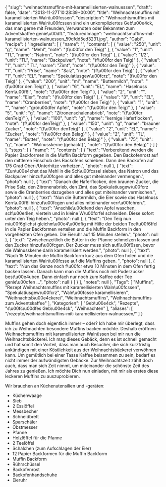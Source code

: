 {
    "slug": "weihnachtsmuffins-mit-karamellisierten-walnuessen",
    "draft": false,
    "date": "2013-11-27T10:28:39+00:00",
    "title": "Weihnachtsmuffins mit karamellisierten Waln\u00fcssen",
    "description": "Weihnachtsmuffins mit karamellisierten Waln\u00fcssen sind ein unkompliziertes Geb\u00e4ck, das man gerne mit Freunden, Verwandten oder Bekannten zum Adventskaffee genie\u00dft.",
    "featuredImage": "weihnachtsmuffins-mit-karamellisierten-walnuessen_59dfdd5ed3231.jpg",
    "author": "Gabi",
    "recipe": {
        "ingredients": [
            {
                "name": "",
                "contents": [
                    {
                        "value": "250",
                        "unit": "g",
                        "name": "Mehl",
                        "note": "(f\u00fcr den Teig)"
                    },
                    {
                        "value": "1",
                        "unit": "TL",
                        "name": "Natron",
                        "note": "(f\u00fcr den Teig)"
                    },
                    {
                        "value": "1\/2",
                        "unit": "TL",
                        "name": "Backpulver",
                        "note": "(f\u00fcr den Teig)"
                    },
                    {
                        "value": "1",
                        "unit": " TL",
                        "name": "Zimt",
                        "note": "(f\u00fcr den Teig)"
                    },
                    {
                        "value": "1",
                        "unit": "Prise",
                        "name": "Salz",
                        "note": "(f\u00fcr den Teig)"
                    },
                    {
                        "value": "1",
                        "unit": "EL",
                        "name": "Spekulatiusgew\u00fcrz",
                        "note": "(f\u00fcr den Teig)"
                    },
                    {
                        "value": "200",
                        "unit": "ml",
                        "name": "Buttermilch",
                        "note": "(f\u00fcr den Teig)"
                    },
                    {
                        "value": "6",
                        "unit": "EL",
                        "name": "Haselnuss Kern\u00f6l",
                        "note": "(f\u00fcr den Teig)"
                    },
                    {
                        "value": "2",
                        "unit": "",
                        "name": "Eier",
                        "note": "(f\u00fcr den Teig)"
                    },
                    {
                        "value": "3",
                        "unit": "EL",
                        "name": "Cranberries",
                        "note": "(f\u00fcr den Teig)"
                    },
                    {
                        "value": "1",
                        "unit": "",
                        "name": "gro\u00dfer Apfel",
                        "note": "(f\u00fcr den Teig)"
                    },
                    {
                        "value": "5",
                        "unit": "g",
                        "name": "Zitronenschalenabrieb",
                        "note": "(f\u00fcr denTeig)"
                    },
                    {
                        "value": "100",
                        "unit": "g",
                        "name": "kernige Haferflocken",
                        "note": "(f\u00fcr denTeig)"
                    },
                    {
                        "value": "150",
                        "unit": "g",
                        "name": "brauner Zucker",
                        "note": "(f\u00fcr denTeig)"
                    },
                    {
                        "value": "2",
                        "unit": "EL",
                        "name": "Zucker",
                        "note": "(f\u00fcr den Belag)"
                    },
                    {
                        "value": "2",
                        "unit": "TL",
                        "name": "Butter",
                        "note": "(f\u00fcr den Belag)"
                    },
                    {
                        "value": "75",
                        "unit": "g",
                        "name": "Walnusskerne (gehackt)",
                        "note": "(f\u00fcr den Belag)"
                    }
                ]
            }
        ],
        "steps": [
            {
                "name": "",
                "contents": [
                    {
                        "text": "Vorbereitend werden die Papier Backformen in die Muffin Backform gegeben. Den Backofenrost auf den mittleren Einschub des Backofens schieben. Dann den Backofen auf 175 Grad Ober-\/Unterhitze vorheizen.",
                        "photo": null
                    },
                    {
                        "text": "Zun\u00e4chst das Mehl in die Sch\u00fcssel sieben, das Natron und das Backpulver hinzuf\u00fcgen und alles gut miteinander vermengen.",
                        "photo": null
                    },
                    {
                        "text": "Danach die Haferflocken, den braunen Zucker, die Prise Salz, den Zitronenabrieb, den Zimt, das Spekulatiusgew\u00fcrz sowie die Cranberries dazugeben und alles gut miteinander vermischen.",
                        "photo": null
                    },
                    {
                        "text": "Nun die Buttermilch, die Eier sowie das Haselnuss Kern\u00f6l hinzuf\u00fcgen und alles miteinander verr\u00fchren.",
                        "photo": null
                    },
                    {
                        "text": "Anschlie\u00dfend den Apfel waschen, sch\u00e4len, vierteln und in kleine W\u00fcrfel schneiden. Diese sofort unter den Teig heben.",
                        "photo": null
                    },
                    {
                        "text": "Den Teig nun m\u00f6glichst gleichm\u00e4\u00dfig mit Hilfe der beiden Teel\u00f6ffel in die Papier Backformen verteilen und die Muffin Backform in den vorgeheizten Ofen geben. Die Eieruhr auf 15 Minuten stellen.",
                        "photo": null
                    },
                    {
                        "text": "Zwischenzeitlich die Butter in der Pfanne schmelzen lassen und den Zucker hinzuf\u00fcgen. Der Zucker muss sich aufl\u00f6sen, bevor die Walnusskerne darin karamellisiert werden.",
                        "photo": null
                    },
                    {
                        "text": "Nach 15 Minuten die Muffin Backform kurz aus dem Ofen holen und die karamellisierten Waln\u00fcsse auf die Muffins geben. ",
                        "photo": null
                    },
                    {
                        "text": "Nun das Ganze noch f\u00fcr etwa 10 Minuten in dem Ofen fertig backen lassen. Danach kann man die Muffins noch mit Puderzucker best\u00e4uben. Dann einfach nur noch zum Kaffee oder Tee genie\u00dfen ...",
                        "photo": null
                    }
                ]
            }
        ],
        "notes": null
    },
    "Tags": [
        "Muffins",
        "Rezept Weihnachtsmuffins mit karamellisierten Waln\u00fcssen",
        "Spekulatiusgew\u00fcrz",
        "Waln\u00fcsse karamellisieren",
        "Weihnachtsb\u00e4ckerei",
        "Weihnachtsmuffins",
        "Weihnachtsmuffins zum Adventskaffee"
    ],
    "Kategorien": [
        "Geb\u00e4ck",
        "Rezepte",
        "s\u00fc\u00dfes Geb\u00e4ck",
        "Weihnachten"
    ],
    "aliases": [
        "\/rezepte\/weihnachtsmuffins-mit-karamellisierten-walnuessen\/"
    ]
}

Muffins gehen doch eigentlich immer &#8211; oder? Ich habe mir überlegt, dass ich zu Weihnachten besondere Muffins backen möchte. Deshalb eröffnen Weihnachtsmuffins mit karamellisierten Walnüssen bei mir nun die Weihnachtsbäckerei. Ich mag dieses Gebäck, denn es ist schnell gemacht und hat somit den Vorteil, dass man auch Besucher, die sich kurzfristig ankündigen mit einer Köstlichkeit aus der Weihnachtsbäckerei verwöhnen kann. Um gemütlich bei einer Tasse Kaffee beisammen zu sein, bedarf es nicht immer der aufwändigsten Gebäcke. Zur Weihnachtszeit zählt doch auch, dass man sich Zeit nimmt, um miteinander die schönste Zeit des Jahres zu genießen. Ich möchte Dich nun einladen, mit mir als erstes diese leckeren Muffins zu auszuprobieren.

Wir brauchen an Küchenutensilien und -geräten:

 * Küchenwaage
 * Sieb
 * 2 Esslöffel
 * Messbecher
 * Schneidbrett
 * Sparschäler
 * Obstmesser
 * Pfanne
 * Holzlöffel für die Pfanne
 * 2 Teelöffel
 * Schälchen (zum Aufschlagen der Eier)
 * 12 Papier Backformen für die Muffin Backform
 * Muffin Backform
 * Rührschüssel
 * Backofenrost
 * Backofenhandschuhe
 * Eieruhr
